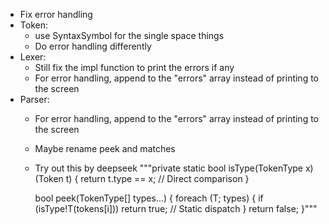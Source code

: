 - Fix error handling
- Token:
	- use SyntaxSymbol for the single space things
	- Do error handling differently
- Lexer:
	- Still fix the impl function to print the errors if any
	- For error handling, append to the "errors" array instead of printing to the screen
- Parser:
	- For error handling, append to the "errors" array instead of printing to the screen
	- Maybe rename peek and matches
	- Try out this by deepseek """private static bool isType(TokenType x)(Token t) {
			return t.type =\= x;  // Direct comparison
		}

		bool peek(TokenType[] types...) {
			foreach (T; types) {
				if (isType!T(tokens[i])) return true;  // Static dispatch
			}
			return false;
		}"""
		
